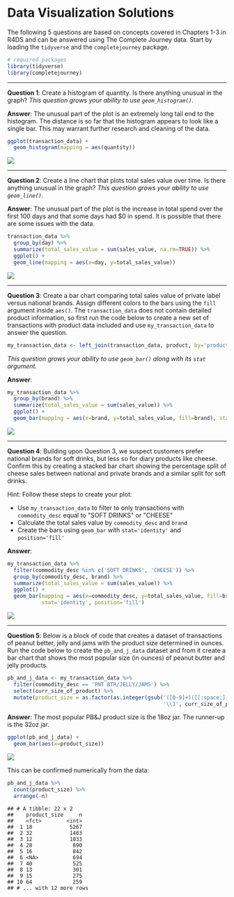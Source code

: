 Data Visualization Solutions
================

The following 5 questions are based on concepts covered in Chapters 1-3 in R4DS and can be answered using The Complete Journey data. Start by loading the `tidyverse` and the `completejourney` package.

``` r
# required packages
library(tidyverse)
library(completejourney)
```

------------------------------------------------------------------------

**Question 1**: Create a histogram of quantity. Is there anything unusual in the graph?
*This question grows your ability to use `geom_histogram()`.*

**Answer**: The unusual part of the plot is an extremely long tail end to the histogram. The distance is so far that the histogram appears to look like a single bar. This may warrant further research and cleaning of the data.

``` r
ggplot(transaction_data) + 
  geom_histogram(mapping = aes(quantity))
```

![](02-data-visualization-solutions_files/figure-markdown_github/Q1-1.png)

------------------------------------------------------------------------

**Question 2**: Create a line chart that plots total sales value over time. Is there anything unusual in the graph?
*This question grows your ability to use `geom_line()`.*

**Answer**: The unusual part of the plot is the increase in total spend over the first 100 days and that some days had $0 in spend. It is possible that there are some issues with the data.

``` r
transaction_data %>% 
  group_by(day) %>% 
  summarize(total_sales_value = sum(sales_value, na.rm=TRUE)) %>%
  ggplot() + 
  geom_line(mapping = aes(x=day, y=total_sales_value))
```

![](02-data-visualization-solutions_files/figure-markdown_github/Q2-1.png)

------------------------------------------------------------------------

**Question 3**: Create a bar chart comparing total sales value of private label versus national brands. Assign different colors to the bars using the `fill` argument inside `aes()`. The `transaction_data` does not contain detailed product information, so first run the code below to create a new set of transactions with product data included and use `my_transaction_data` to answer the question.

``` r
my_transaction_data <- left_join(transaction_data, product, by='product_id')
```

*This question grows your ability to use `geom_bar()` along with its `stat` argument.*

**Answer**:

``` r
my_transaction_data %>%
  group_by(brand) %>%
  summarize(total_sales_value = sum(sales_value)) %>%
  ggplot() + 
  geom_bar(mapping = aes(x=brand, y=total_sales_value, fill=brand), stat='identity')
```

![](02-data-visualization-solutions_files/figure-markdown_github/Q3a-1.png)

------------------------------------------------------------------------

**Question 4**: Building upon Question 3, we suspect customers prefer national brands for soft drinks, but less so for diary products like cheese. Confirm this by creating a stacked bar chart showing the percentage split of cheese sales between national and private brands and a similar split for soft drinks.

Hint: Follow these steps to create your plot:

-   Use `my_transaction_data` to filter to only transactions with `commodity_desc` equal to "SOFT DRINKS" or "CHEESE"
-   Calculate the total sales value by `commodity_desc` and `brand`
-   Create the bars using `geom_bar` with `stat='identity'` and `position='fill'`

**Answer**:

``` r
my_transaction_data %>%
  filter(commodity_desc %in% c('SOFT DRINKS', 'CHEESE')) %>%
  group_by(commodity_desc, brand) %>%
  summarize(total_sales_value = sum(sales_value)) %>%
  ggplot() + 
  geom_bar(mapping = aes(x=commodity_desc, y=total_sales_value, fill=brand), 
           stat='identity', position='fill')
```

![](02-data-visualization-solutions_files/figure-markdown_github/Q4-1.png)

------------------------------------------------------------------------

**Question 5**: Below is a block of code that creates a dataset of transactions of peanut better, jelly and jams with the product size determined in ounces. Run the code below to create the `pb_and_j_data` dataset and from it create a bar chart that shows the most popular size (in ounces) of peanut butter and jelly products.

``` r
pb_and_j_data <- my_transaction_data %>% 
  filter(commodity_desc == 'PNT BTR/JELLY/JAMS') %>%
  select(curr_size_of_product) %>%
  mutate(product_size = as.factor(as.integer(gsub('([0-9]+)([[:space:]]*OZ)',
                                                  '\\1', curr_size_of_product))))
```

**Answer**: The most popular PB&J product size is the 18oz jar. The runner-up is the 32oz jar.

``` r
ggplot(pb_and_j_data) + 
  geom_bar(aes(x=product_size))
```

![](02-data-visualization-solutions_files/figure-markdown_github/Q5a-1.png)

This can be confirmed numerically from the data:

``` r
pb_and_j_data %>% 
  count(product_size) %>% 
  arrange(-n)
```

    ## # A tibble: 22 x 2
    ##    product_size     n
    ##    <fct>        <int>
    ##  1 18            5267
    ##  2 32            1403
    ##  3 12            1033
    ##  4 28             890
    ##  5 16             842
    ##  6 <NA>           694
    ##  7 40             525
    ##  8 13             301
    ##  9 15             275
    ## 10 64             259
    ## # ... with 12 more rows
